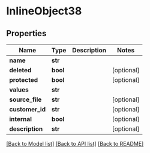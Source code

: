# InlineObject38

## Properties
Name | Type | Description | Notes
------------ | ------------- | ------------- | -------------
**name** | **str** |  | 
**deleted** | **bool** |  | [optional] 
**protected** | **bool** |  | [optional] 
**values** | **str** |  | 
**source_file** | **str** |  | [optional] 
**customer_id** | **str** |  | [optional] 
**internal** | **bool** |  | [optional] 
**description** | **str** |  | [optional] 

[[Back to Model list]](../README.md#documentation-for-models) [[Back to API list]](../README.md#documentation-for-api-endpoints) [[Back to README]](../README.md)


